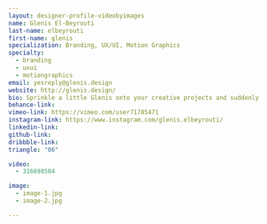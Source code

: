```yaml
---
layout: designer-profile-videobyimages
name: Glenis El-Beyrouti
last-name: elbeyrouti
first-name: glenis
specialization: Branding, UX/UI, Motion Graphics
specialty:
  - branding
  - uxui
  - motiongraphics
email: yesreply@glenis.design
website: http://glenis.design/
bio: Sprinkle a little Glenis onto your creative projects and suddenly you've got some smooth motion graphics and bold colour palettes bringing things to life. I like my designs like I like my food—extra spicy.
behance-link:
vimeo-link: https://vimeo.com/user71785471
instagram-link: https://www.instagram.com/glenis.elbeyrouti/
linkedin-link:
github-link:
dribbble-link:
triangle: "06"

video:
  - 316698504

image:
  - image-1.jpg
  - image-2.jpg

---
```

